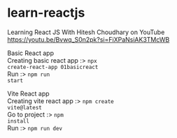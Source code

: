 # learn-reactjs
Learning React JS With Hitesh Choudhary on YouTube
https://youtu.be/Bvwq_S0n2pk?si=FiXPaNsiAK3TMcWB

Basic React app</br>
Creating basic react app :>
<code>npx create-react-app 01basicreact</code></br>
Run :> <code>npm run start</code>

Vite React app</br>
Creating vite react app :>
<code>npm create vite@latest</code></br>
Go to project :>
<code>npm install</code></br>
Run :> <code>npm run dev</code>